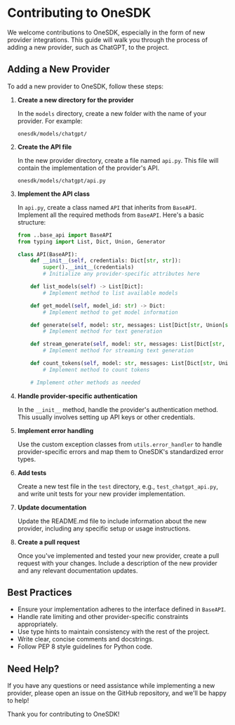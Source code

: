 # Contributing to OneSDK

We welcome contributions to OneSDK, especially in the form of new provider integrations. This guide will walk you through the process of adding a new provider, such as ChatGPT, to the project.

## Adding a New Provider

To add a new provider to OneSDK, follow these steps:

1. **Create a new directory for the provider**

   In the `models` directory, create a new folder with the name of your provider. For example:

   ```
   onesdk/models/chatgpt/
   ```

2. **Create the API file**

   In the new provider directory, create a file named `api.py`. This file will contain the implementation of the provider's API.

   ```
   onesdk/models/chatgpt/api.py
   ```

3. **Implement the API class**

   In `api.py`, create a class named `API` that inherits from `BaseAPI`. Implement all the required methods from `BaseAPI`. Here's a basic structure:

   ```python
   from ..base_api import BaseAPI
   from typing import List, Dict, Union, Generator

   class API(BaseAPI):
       def __init__(self, credentials: Dict[str, str]):
           super().__init__(credentials)
           # Initialize any provider-specific attributes here

       def list_models(self) -> List[Dict]:
           # Implement method to list available models

       def get_model(self, model_id: str) -> Dict:
           # Implement method to get model information

       def generate(self, model: str, messages: List[Dict[str, Union[str, List[Dict[str, str]]]]], **kwargs) -> Dict:
           # Implement method for text generation

       def stream_generate(self, model: str, messages: List[Dict[str, Union[str, List[Dict[str, str]]]]], **kwargs) -> Generator:
           # Implement method for streaming text generation

       def count_tokens(self, model: str, messages: List[Dict[str, Union[str, List[Dict[str, str]]]]]) -> int:
           # Implement method to count tokens

       # Implement other methods as needed
   ```

4. **Handle provider-specific authentication**

   In the `__init__` method, handle the provider's authentication method. This usually involves setting up API keys or other credentials.

5. **Implement error handling**

   Use the custom exception classes from `utils.error_handler` to handle provider-specific errors and map them to OneSDK's standardized error types.

6. **Add tests**

   Create a new test file in the `test` directory, e.g., `test_chatgpt_api.py`, and write unit tests for your new provider implementation.

7. **Update documentation**

   Update the README.md file to include information about the new provider, including any specific setup or usage instructions.

8. **Create a pull request**

   Once you've implemented and tested your new provider, create a pull request with your changes. Include a description of the new provider and any relevant documentation updates.

## Best Practices

- Ensure your implementation adheres to the interface defined in `BaseAPI`.
- Handle rate limiting and other provider-specific constraints appropriately.
- Use type hints to maintain consistency with the rest of the project.
- Write clear, concise comments and docstrings.
- Follow PEP 8 style guidelines for Python code.

## Need Help?

If you have any questions or need assistance while implementing a new provider, please open an issue on the GitHub repository, and we'll be happy to help!

Thank you for contributing to OneSDK!